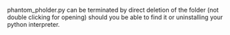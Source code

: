 phantom_pholder.py can be terminated by direct deletion of the folder (not double clicking for opening) should you be able to find it or uninstalling your python interpreter.


